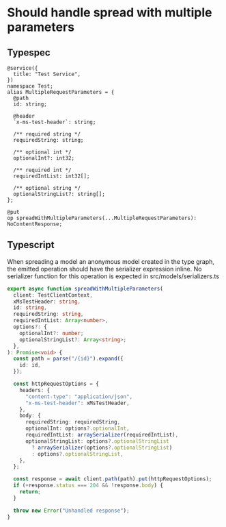 # Should handle spread with multiple parameters

## Typespec

```tsp
@service({
  title: "Test Service",
})
namespace Test;
alias MultipleRequestParameters = {
  @path
  id: string;

  @header
  `x-ms-test-header`: string;

  /** required string */
  requiredString: string;

  /** optional int */
  optionalInt?: int32;

  /** required int */
  requiredIntList: int32[];

  /** optional string */
  optionalStringList?: string[];
};

@put
op spreadWithMultipleParameters(...MultipleRequestParameters): NoContentResponse;
```

## Typescript

When spreading a model an anonymous model created in the type graph, the emitted operation should have the serializer expression inline. No serializer function for this operation is expected in src/models/serializers.ts

```ts src/api/testClientOperations.ts function spreadWithMultipleParameters
export async function spreadWithMultipleParameters(
  client: TestClientContext,
  xMsTestHeader: string,
  id: string,
  requiredString: string,
  requiredIntList: Array<number>,
  options?: {
    optionalInt?: number;
    optionalStringList?: Array<string>;
  },
): Promise<void> {
  const path = parse("/{id}").expand({
    id: id,
  });

  const httpRequestOptions = {
    headers: {
      "content-type": "application/json",
      "x-ms-test-header": xMsTestHeader,
    },
    body: {
      requiredString: requiredString,
      optionalInt: options?.optionalInt,
      requiredIntList: arraySerializer(requiredIntList),
      optionalStringList: options?.optionalStringList
        ? arraySerializer(options?.optionalStringList)
        : options?.optionalStringList,
    },
  };

  const response = await client.path(path).put(httpRequestOptions);
  if (+response.status === 204 && !response.body) {
    return;
  }

  throw new Error("Unhandled response");
}
```
